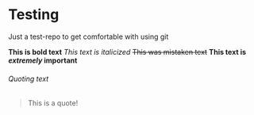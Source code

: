 # Testing
Just a test-repo to get comfortable with using git

**This is bold text**
*This text is italicized*
~~This was mistaken text~~
**This text is _extremely_ important**

###### Quoting text
> This is a quote!
